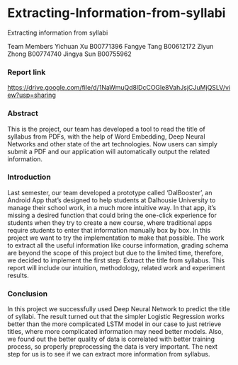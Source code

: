 # Extracting-Information-from-syllabi
Extracting information from syllabi

Team Members
Yichuan Xu B00771396
Fangye Tang B00612172
Ziyun Zhong B00774740
Jingya Sun B00755962

### Report link
https://drive.google.com/file/d/1NaWmuQd8lDcCOGle8VahJsjCJuMjQSLV/view?usp=sharing

### Abstract
This is the project, our team has developed a tool to read the title of syllabus from PDFs, with the help of Word Embedding, Deep Neural Networks and other state of the art technologies. Now users can simply submit a PDF and our application will automatically output the related information.


### Introduction
Last semester, our team developed a prototype called ‘DalBooster’, an Android App that’s designed to help students at Dalhousie University to manage their school work, in a much more intuitive way. In that app, it’s missing a desired function that could bring the one-click experience for students when they try to create a new course, where traditional apps require students to enter that information manually box by box. In this project we want to try the implementation to make that possible. The work to extract all the useful information like course information, grading schema are beyond the scope of this project but due to the limited time, therefore, we decided to implement the first step: Extract the title from syllabus. This report will include our intuition, methodology, related work and experiment results. 

### Conclusion
In this project we successfully used Deep Neural Network to predict the title of syllabi. The result turned out that the simpler Logistic Regression works better than the more complicated LSTM model in our case to just retrieve titles, where more complicated information may need better models. Also, we found out the better quality of data is correlated with better training process, so properly preprocessing the data is very important. The next step for us is to see if we can extract more information from syllabus.

